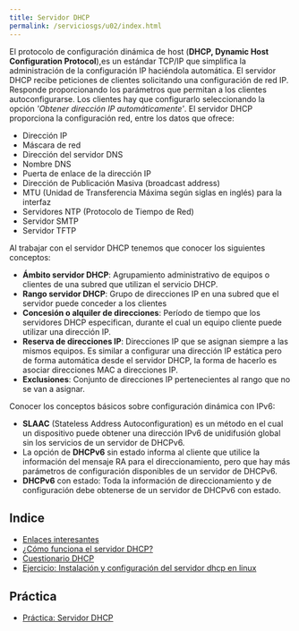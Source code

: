 ```yaml
---
title: Servidor DHCP
permalink: /serviciosgs/u02/index.html
---
```


El  protocolo  de  configuración  dinámica  de  host  (**DHCP, Dynamic Host Configuration Protocol**),es un estándar TCP/IP que  simplifica  la  administración  de  la  configuración  IP haciéndola automática. 
El  servidor  DHCP  recibe  peticiones  de  clientes  solicitando una  configuración  de  red  IP.  Responde  proporcionando  los parámetros que permitan a los clientes autoconfigurarse. Los clientes  hay  que  configurarlo  seleccionando  la  opción *'Obtener dirección IP automáticamente'*. El servidor DHCP proporciona la configuración red, entre los datos que ofrece:

* Dirección IP
* Máscara de red
* Dirección del servidor DNS
* Nombre DNS
* Puerta de enlace de la dirección IP
* Dirección de Publicación Masiva (broadcast address)
* MTU (Unidad de Transferencia Máxima según siglas en inglés) para la interfaz
* Servidores NTP (Protocolo de Tiempo de Red)
* Servidor SMTP
* Servidor TFTP

Al trabajar con el servidor DHCP tenemos que conocer los siguientes conceptos:

* **Ámbito  servidor  DHCP**:  Agrupamiento administrativo  de  equipos  o  clientes  de  una subred que utilizan el servicio DHCP.
* **Rango  servidor  DHCP**:  Grupo  de  direcciones IP en una subred que el servidor puede conceder a los clientes 
* **Concesión  o  alquiler  de  direcciones**:  Período de tiempo que los servidores DHCP especifican, durante el cual un equipo cliente puede utilizar una dirección IP.
* **Reserva  de  direcciones  IP**:  Direcciones  IP que se asignan siempre  a  las  mismos equipos. Es similar a configurar una dirección IP estática pero de forma  automática  desde  el  servidor  DHCP,  la  forma  de hacerlo es asociar direcciones MAC a direcciones IP. 
* **Exclusiones**: Conjunto de direcciones IP pertenecientes al rango que no se van a asignar.

Conocer los conceptos básicos sobre configuración dinámica con IPv6:

* **SLAAC** (Stateless Address Autoconfiguration) es un método en el cual un dispositivo puede obtener una dirección IPv6 de unidifusión global sin los servicios de un servidor de DHCPv6.
* La opción de **DHCPv6** sin estado informa al cliente que utilice la información del mensaje RA para el direccionamiento, pero que hay más parámetros de configuración disponibles de un servidor de DHCPv6. 
* **DHCPv6** con estado: Toda la información de direccionamiento y de configuración debe obtenerse de un servidor de DHCPv6 con estado.

## Indice


* [Enlaces interesantes](enlaces.html)
* [¿Cómo funciona el servidor DHCP?](dhcp.html)
* [Cuestionario DHCP](cuestionario.html)
* [Ejercicio: Instalación y configuración del servidor dhcp en linux](ejercicio1.html)

## Práctica

* [Práctica: Servidor DHCP](practica_dhcp.html)

